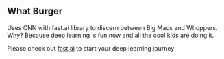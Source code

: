 ## What Burger

Uses CNN with fast.ai library to discern between Big Macs and Whoppers.
Why? Because deep learning is fun now and all the cool kids are doing it.

Please check out [fast.ai](http://fast.ai/) to start your deep learning journey

